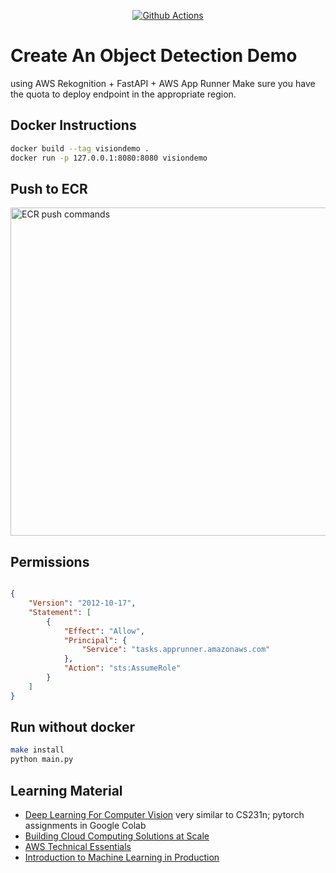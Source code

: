 <div align="center">
  
[![Github Actions](https://github.com/fraukecharms/fastapi-sagemaker-compvision/actions/workflows/main.yml/badge.svg)](https://github.com/fraukecharms/fastapi-sagemaker-compvision/actions/workflows/main.yml)

</div>

# Create An Object Detection Demo 

using AWS Rekognition + FastAPI + AWS App Runner
Make sure you have the quota to deploy endpoint in the appropriate region.

## Docker Instructions

```sh
docker build --tag visiondemo .
docker run -p 127.0.0.1:8080:8080 visiondemo
```


## Push to ECR


<img alt="ECR push commands" width="525" src="https://user-images.githubusercontent.com/3386410/196132461-7cd7c53e-cd52-401e-972c-68fbec15937c.png">

## Permissions


```json

{
    "Version": "2012-10-17",
    "Statement": [
        {
            "Effect": "Allow",
            "Principal": {
                "Service": "tasks.apprunner.amazonaws.com"
            },
            "Action": "sts:AssumeRole"
        }
    ]
}

```


## Run without docker


```sh
make install
python main.py
```


## Learning Material

* [Deep Learning For Computer Vision](https://web.eecs.umich.edu/~justincj/teaching/eecs498/WI2022/) very similar to CS231n; pytorch assignments in Google Colab
* [Building Cloud Computing Solutions at Scale](https://www.coursera.org/specializations/building-cloud-computing-solutions-at-scale)
* [AWS Technical Essentials](https://www.coursera.org/learn/aws-cloud-technical-essentials)
* [Introduction to Machine Learning in Production](https://www.coursera.org/learn/introduction-to-machine-learning-in-production)
